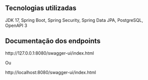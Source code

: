 <h2>Tecnologias utilizadas</h2>
<p>JDK 17, Spring Boot, Spring Security, Spring Data JPA, PostgreSQL, OpenAPI 3</p>

<h2>Documentação dos endpoints</h2>
<a>http://127.0.0.1:8080/swagger-ui/index.html<a/> 
<p>Ou</p>
<a>http://localhost:8080/swagger-ui/index.html</a>
